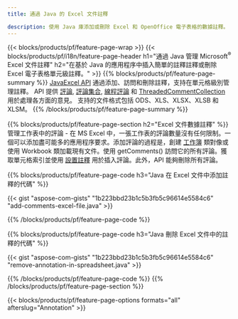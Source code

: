 ```yaml
---
title: 通過 Java 的 Excel 文件註釋

description: 使用 Java 庫添加或刪除 Excel 和 OpenOffice 電子表格的數據註釋。
---
```

{{< blocks/products/pf/feature-page-wrap >}}
{{< blocks/products/pf/i18n/feature-page-header h1="通過 Java 管理 Microsoft<sup>&reg;</sup> Excel 文件註釋" h2="在基於 Java 的應用程序中插入簡單的註釋註釋或刪除 Excel 電子表格單元級註釋。" >}}
{{% blocks/products/pf/feature-page-summary %}}
[JavaExcel API](/cells/java/) 通過添加、訪問和刪除註釋，支持在單元格級別管理註釋。 API 提供 [評論](https://reference.aspose.com/cells/java/com.aspose.cells/Comment), [評論集合](https://reference.aspose.com/cells/java/com.aspose.cells/CommentCollection), [線程評論](https://reference.aspose.com/cells/java/com.aspose.cells/ThreadedComment) 和 [ThreadedCommentCollection](https://reference.aspose.com/cells/java/com.aspose.cells/ThreadedCommentCollection) 用於處理各方面的意見。
支持的文件格式包括 ODS、XLS、XLSX、XLSB 和 XLSM。
{{% /blocks/products/pf/feature-page-summary %}}

{{% blocks/products/pf/feature-page-section h2="Excel 文件數據註釋" %}}
管理工作表中的評論 - 在 MS Excel 中，一張工作表的評論數量沒有任何限制。一個可以添加盡可能多的應用程序要求。添加評論的過程是，創建 [工作簿](https://reference.aspose.com/cells/java/com.aspose.cells/Workbook) 類對像或使用 Workbook 類加載現有文件。使用 getComments() 訪問它的所有評論。獲取單元格索引並使用 [設置註釋](https://reference.aspose.com/cells/java/com.aspose.cells/comment#Note) 用於插入評論。此外，API 能夠刪除所有評論。 

{{% blocks/products/pf/feature-page-code h3="Java 在 Excel 文件中添加註釋的代碼" %}}

{{< gist "aspose-com-gists" "1b223bbd23b1c5b3fb5c96614e5584c6" "add-comments-excel-file.java" >}}

{{% /blocks/products/pf/feature-page-code %}}

{{% blocks/products/pf/feature-page-code h3="Java 刪除 Excel 文件中的註釋的代碼" %}}

{{< gist "aspose-com-gists" "1b223bbd23b1c5b3fb5c96614e5584c6" "remove-annotation-in-spreadsheet.java" >}}

{{% /blocks/products/pf/feature-page-code %}}
{{% /blocks/products/pf/feature-page-section %}}

{{< blocks/products/pf/feature-page-options formats="all" afterslug="Annotation" >}}
